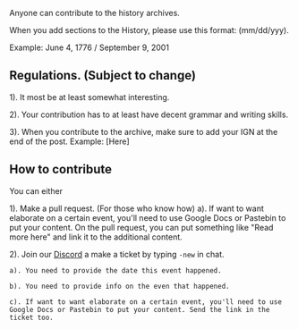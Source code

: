 Anyone can contribute to the history archives. 

When you add sections to the History, please use this format: (mm/dd/yyy).

Example: June 4, 1776  /   September 9, 2001

## Regulations. (Subject to change)
1). It most be at least somewhat interesting.

2). Your contribution has to at least have decent grammar and writing skills.

3). When you contribute to the archive, make sure to add your IGN at the end of the post. Example: [Here]


## How to contribute
You can either

1). Make a pull request. (For those who know how)
    a). If want to want elaborate on a certain event, you'll need to use Google Docs or Pastebin to put your content. On the pull request, you can put something like "Read more here" and link it to the additional content. 

2). Join our [Discord](https://discordapp.com/invite/B5JW7qp) a make a ticket by typing `-new` in chat.

    a). You need to provide the date this event happened.
    
    b). You need to provide info on the even that happened.
    
    c). If want to want elaborate on a certain event, you'll need to use Google Docs or Pastebin to put your content. Send the link in the ticket too. 
    
